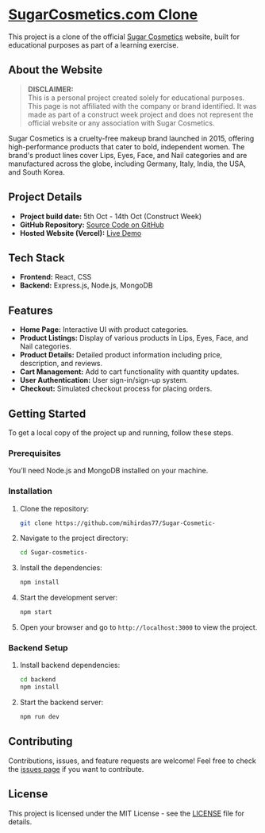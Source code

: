 # [SugarCosmetics.com Clone](https://in.sugarcosmetics.com/)

This project is a clone of the official [Sugar Cosmetics](https://in.sugarcosmetics.com/) website, built for educational purposes as part of a learning exercise. 

## About the Website

> **DISCLAIMER:**  
> This is a personal project created solely for educational purposes. This page is not affiliated with the company or brand identified. It was made as part of a construct week project and does not represent the official website or any association with Sugar Cosmetics.

Sugar Cosmetics is a cruelty-free makeup brand launched in 2015, offering high-performance products that cater to bold, independent women. The brand's product lines cover Lips, Eyes, Face, and Nail categories and are manufactured across the globe, including Germany, Italy, India, the USA, and South Korea.

## Project Details

- **Project build date:** 5th Oct - 14th Oct (Construct Week)
- **GitHub Repository:** [Source Code on GitHub](https://github.com/mihirdas77/Sugar-Cosmetics-)
- **Hosted Website (Vercel):** [Live Demo](https://sugar-clone.vercel.app/)

## Tech Stack

- **Frontend:** React, CSS
- **Backend:** Express.js, Node.js, MongoDB

## Features

- **Home Page:** Interactive UI with product categories.
- **Product Listings:** Display of various products in Lips, Eyes, Face, and Nail categories.
- **Product Details:** Detailed product information including price, description, and reviews.
- **Cart Management:** Add to cart functionality with quantity updates.
- **User Authentication:** User sign-in/sign-up system.
- **Checkout:** Simulated checkout process for placing orders.


## Getting Started

To get a local copy of the project up and running, follow these steps.

### Prerequisites

You’ll need Node.js and MongoDB installed on your machine.

### Installation

1. Clone the repository:
   ```bash
   git clone https://github.com/mihirdas77/Sugar-Cosmetic-
   ```

2. Navigate to the project directory:
   ```bash
   cd Sugar-cosmetics-
   ```

3. Install the dependencies:
   ```bash
   npm install
   ```

4. Start the development server:
   ```bash
   npm start
   ```

5. Open your browser and go to `http://localhost:3000` to view the project.

### Backend Setup

1. Install backend dependencies:
   ```bash
   cd backend
   npm install
   ```

2. Start the backend server:
   ```bash
   npm run dev
   ```

## Contributing

Contributions, issues, and feature requests are welcome! Feel free to check the [issues page](https://github.com/mihirdas77/Sugar-Cosmetic-/issues) if you want to contribute.

## License

This project is licensed under the MIT License - see the [LICENSE](LICENSE) file for details.


